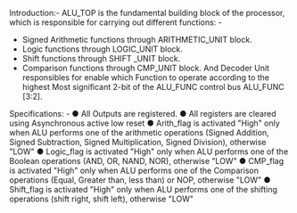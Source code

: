 Introduction:-
ALU_TOP is the fundamental building block of the processor, 
which is responsible for carrying out different functions: -
- Signed Arithmetic functions through ARITHMETIC_UNIT block.
- Logic functions through LOGIC_UNIT block.
- Shift functions through SHIFT _UNIT block.
- Comparison functions through CMP_UNIT block. 
And Decoder Unit responsibles for enable which Function to operate 
according to the highest Most significant 2-bit of the ALU_FUNC control 
bus ALU_FUNC [3:2].

Specifications: -
● All Outputs are registered. 
● All registers are cleared using Asynchronous active low reset
● Arith_flag is activated "High" only when ALU performs one of 
the arithmetic operations (Signed Addition, Signed Subtraction, 
Signed Multiplication, Signed Division), otherwise "LOW"
● Logic_flag is activated "High" only when ALU performs one of 
the Boolean operations (AND, OR, NAND, NOR), otherwise 
"LOW"
● CMP_flag is activated "High" only when ALU performs one of 
the Comparison operations (Equal, Greater than, less than) or 
NOP, otherwise "LOW"
● Shift_flag is activated "High" only when ALU performs one of 
the shifting operations (shift right, shift left), otherwise "LOW"


